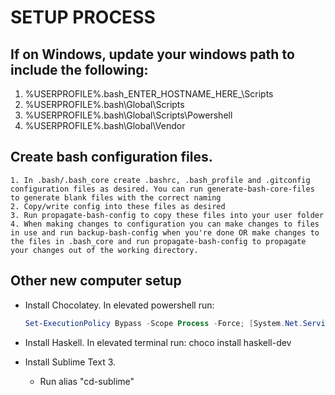 # SETUP PROCESS

## If on Windows, update your windows path to include the following: 
1. %USERPROFILE%\.bash\_ENTER_HOSTNAME_HERE_\Scripts
2. %USERPROFILE%\.bash\Global\Scripts
3. %USERPROFILE%\.bash\Global\Scripts\Powershell
4. %USERPROFILE%\.bash\Global\Vendor

## Create bash configuration files. 
	1. In .bash/.bash_core create .bashrc, .bash_profile and .gitconfig configuration files as desired. You can run generate-bash-core-files to generate blank files with the correct naming
	2. Copy/write config into these files as desired
	3. Run propagate-bash-config to copy these files into your user folder
	4. When making changes to configuration you can make changes to files in use and run backup-bash-config when you're done OR make changes to the files in .bash_core and run propagate-bash-config to propagate your changes out of the working directory.


## Other new computer setup
- Install Chocolatey. In elevated powershell run:
	```powershell
	Set-ExecutionPolicy Bypass -Scope Process -Force; [System.Net.ServicePointManager]::SecurityProtocol = [System.Net.ServicePointManager]::SecurityProtocol -bor 3072; iex ((New-Object System.Net.WebClient).DownloadString('https://chocolatey.org/install.ps1'))
	```

* Install Haskell. In elevated terminal run:
	choco install haskell-dev

* Install Sublime Text 3. 
	* Run alias "cd-sublime" 